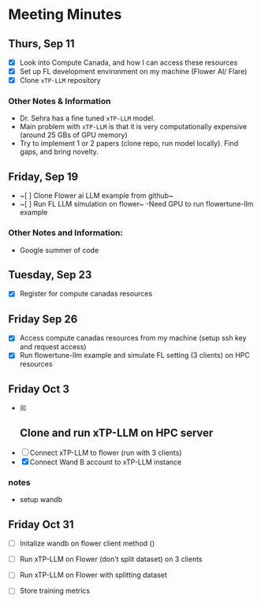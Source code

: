 # Meeting Minutes
## Thurs, Sep 11
- [x] Look into Compute Canada, and how I can access these resources
- [x] Set up FL development environment on my machine (Flower AI/ Flare)
- [x] Clone `xTP-LLM` repository

### Other Notes & Information
- Dr. Sehra has a fine tuned `xTP-LLM` model.
- Main problem with `xTP-LLM` is that it is very computationally expensive (around 25 GBs of GPU memory) 
 - Try to implement 1 or 2 papers (clone repo, run model locally). Find gaps, and bring novelty. 

## Friday, Sep 19
- ~[ ] Clone Flower ai LLM example from github~ 
- ~[ ] Run FL LLM simulation on flower~
    -Need GPU to run flowertune-llm example
### Other Notes and Information:
- Google summer of code

## Tuesday, Sep 23 
- [x] Register for compute canadas resources 

## Friday Sep 26
- [x] Access compute canadas resources from my machine (setup ssh key and request access)
- [X] Run flowertune-llm example and simulate FL setting (3 clients) on HPC resources

## Friday Oct 3
- [X] Clone and run xTP-LLM on HPC server
    - 
- [ ] Connect xTP-LLM to flower (run with 3 clients)
- [X] Connect Wand B account to xTP-LLM instance

### notes
- setup wandb


## Friday Oct 31
- [ ] Initalize wandb on flower client method ()
- [ ] Run xTP-LLM on Flower (don't split dataset) on 3 clients
- [ ] Run xTP-LLM on Flower with splitting dataset
- [ ] Store training metrics 

